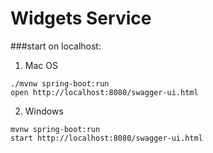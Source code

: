 # Widgets Service
###start on localhost:
1. Mac OS
```shell
./mvnw spring-boot:run
open http://localhost:8080/swagger-ui.html
```
2. Windows
```shell
mvnw spring-boot:run
start http://localhost:8080/swagger-ui.html
```